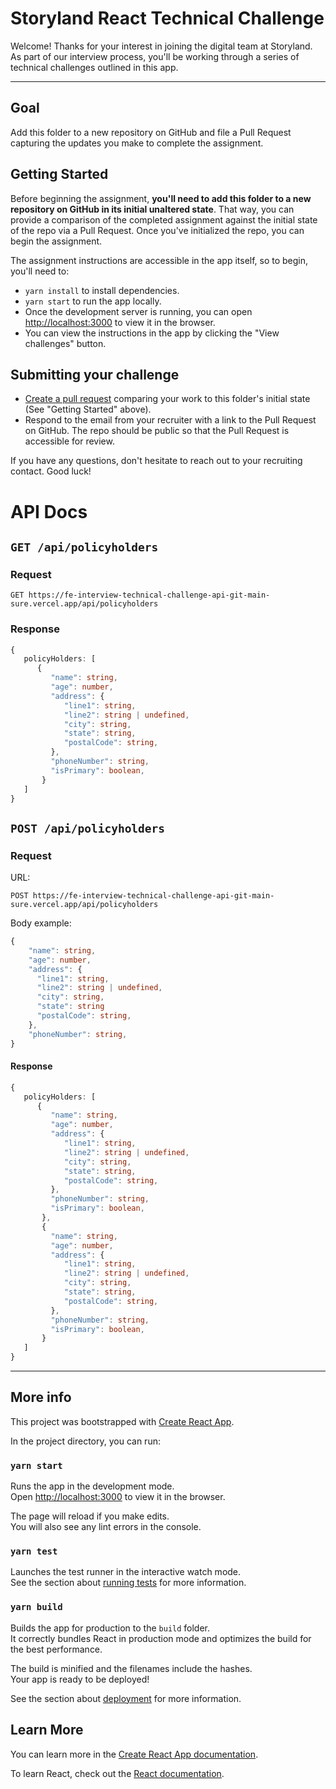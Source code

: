 # Storyland React Technical Challenge
Welcome! Thanks for your interest in joining the digital team at Storyland. As part of our interview process, you'll be working through a series of technical challenges outlined in this app.
___
## Goal
Add this folder to a new repository on GitHub and file a Pull Request capturing the updates you make to complete the assignment.

## Getting Started
Before beginning the assignment, **you'll need to add this folder to a new repository on GitHub in its initial unaltered state**. That way, you can provide a comparison of the completed assignment against the initial state of the repo via a Pull Request. Once you've initialized the repo, you can begin the assignment.

The assignment instructions are accessible in the app itself, so to begin, you'll need to:
* `yarn install` to install dependencies.
* `yarn start` to run the app locally.
* Once the development server is running, you can open [http://localhost:3000](http://localhost:3000) to view it in the browser.
* You can view the instructions in the app by clicking the "View challenges" button.

## Submitting your challenge
* [Create a pull request](https://docs.github.com/en/pull-requests/collaborating-with-pull-requests/proposing-changes-to-your-work-with-pull-requests/creating-a-pull-request) comparing your work to this folder's initial state (See "Getting Started" above).
* Respond to the email from your recruiter with a link to the Pull Request on GitHub. The repo should be public so that the Pull Request is accessible for review.

If you have any questions, don't hesitate to reach out to your recruiting contact. Good luck!

# API Docs

## `GET /api/policyholders`
### Request
```
GET https://fe-interview-technical-challenge-api-git-main-sure.vercel.app/api/policyholders
```

### Response
```ts
{
   policyHolders: [
      {
         "name": string,
         "age": number,
         "address": {
            "line1": string,
            "line2": string | undefined,
            "city": string,
            "state": string,
            "postalCode": string,
         },
         "phoneNumber": string,
         "isPrimary": boolean,
       }
   ]
}
```
## `POST /api/policyholders`
### Request
URL:
```
POST https://fe-interview-technical-challenge-api-git-main-sure.vercel.app/api/policyholders
```
Body example:
```ts
{
    "name": string,
    "age": number,
    "address": {
      "line1": string,
      "line2": string | undefined,
      "city": string,
      "state": string
      "postalCode": string,
    },
    "phoneNumber": string,
}
```

#### Response
```ts
{
   policyHolders: [
      {
         "name": string,
         "age": number,
         "address": {
            "line1": string,
            "line2": string | undefined,
            "city": string,
            "state": string,
            "postalCode": string,
         },
         "phoneNumber": string,
         "isPrimary": boolean,
       },
       {
         "name": string,
         "age": number,
         "address": {
            "line1": string,
            "line2": string | undefined,
            "city": string,
            "state": string,
            "postalCode": string,
         },
         "phoneNumber": string,
         "isPrimary": boolean,
       }
   ]
}
```

___
## More info

This project was bootstrapped with [Create React App](https://github.com/facebook/create-react-app).

In the project directory, you can run:

### `yarn start`

Runs the app in the development mode.\
Open [http://localhost:3000](http://localhost:3000) to view it in the browser.

The page will reload if you make edits.\
You will also see any lint errors in the console.

### `yarn test`

Launches the test runner in the interactive watch mode.\
See the section about [running tests](https://facebook.github.io/create-react-app/docs/running-tests) for more information.

### `yarn build`

Builds the app for production to the `build` folder.\
It correctly bundles React in production mode and optimizes the build for the best performance.

The build is minified and the filenames include the hashes.\
Your app is ready to be deployed!

See the section about [deployment](https://facebook.github.io/create-react-app/docs/deployment) for more information.

## Learn More

You can learn more in the [Create React App documentation](https://facebook.github.io/create-react-app/docs/getting-started).

To learn React, check out the [React documentation](https://reactjs.org/).
